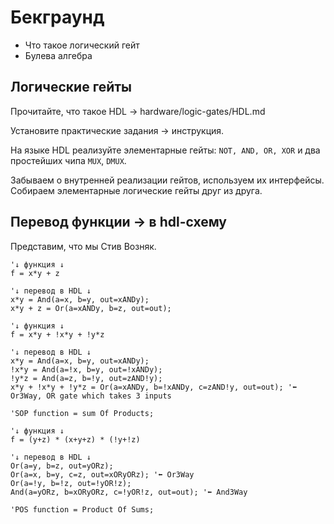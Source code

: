 # Бекграунд

- Что такое логический гейт
- Булева алгебра

## Логические гейты

Прочитайте, что такое HDL -> hardware/logic-gates/HDL.md

Установите практические задания -> инструкция.

На языке HDL реализуйте элементарные гейты: `NOT, AND, OR, XOR` и два простейших чипа `MUX`, `DMUX`.

Забываем о внутренней реализации гейтов, используем их интерфейсы. Собираем элементарные логические гейты друг из друга.

## Перевод функции → в hdl-схему

Представим, что мы Стив Возняк.

```basic
'↓ функция ↓
f = x*y + z

'↓ перевод в HDL ↓
x*y = And(a=x, b=y, out=xANDy);
x*y + z = Or(a=xANDy, b=z, out=out);
```

```basic
'↓ функция ↓
f = x*y + !x*y + !y*z

'↓ перевод в HDL ↓
x*y = And(a=x, b=y, out=xANDy);
!x*y = And(a=!x, b=y, out=!xANDy);
!y*z = And(a=z, b=!y, out=zAND!y);
x*y + !x*y + !y*z = Or(a=xANDy, b=!xANDy, c=zAND!y, out=out); '⬅ Or3Way, OR gate which takes 3 inputs

'SOP function = sum Of Products;
```

```basic
'↓ функция ↓
f = (y+z) * (x+y+z) * (!y+!z)

'↓ перевод в HDL ↓
Or(a=y, b=z, out=yORz);
Or(a=x, b=y, c=z, out=xORyORz); '⬅ Or3Way
Or(a=!y, b=!z, out=!yOR!z);
And(a=yORz, b=xORyORz, c=!yOR!z, out=out); '⬅ And3Way

'POS function = Product Of Sums;
```
